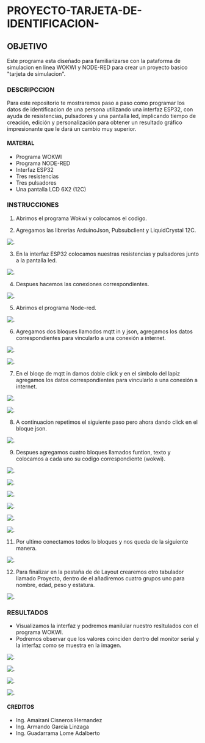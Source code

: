 # PROYECTO-TARJETA-DE-IDENTIFICACION-
## OBJETIVO
Este programa esta diseñado para familiarizarse con la pataforma de simulacion en linea WOKWI y NODE-RED para crear un proyecto basico "tarjeta de simulacion".
### DESCRIPCCION 
Para este repositorio te mostraremos paso a paso como programar los datos de identificacion de una persona  utilizando una interfaz ESP32, con ayuda de resistencias, pulsadores y una pantalla led, implicando tiempo de creación, edición y personalización para obtener un resultado gráfico impresionante que le dará un cambio muy superior.
#### MATERIAL
* Programa WOKWI
* Programa NODE-RED
* Interfaz ESP32
* Tres resistencias
* Tres pulsadores
* Una pantalla LCD 6X2 (12C)
### INSTRUCCIONES 
1. Abrimos el programa Wokwi y colocamos el codigo.



2. Agregamos las librerias ArduinoJson, Pubsubclient y LiquidCrystal 12C.

![.](https://github.com/AdalGuadarrama/PROYECTO-TARJETA-DE-IDENTIFICACION-/blob/main/py9.jpg)

3. En la interfaz ESP32 colocamos nuestras resistencias y pulsadores junto a la pantalla led.

![.](https://github.com/AdalGuadarrama/PROYECTO-TARJETA-DE-IDENTIFICACION-/blob/main/py7.jpg)

4. Despues hacemos las conexiones correspondientes.

![.](https://github.com/AdalGuadarrama/PROYECTO-TARJETA-DE-IDENTIFICACION-/blob/main/py8.jpg)

5. Abrimos el programa Node-red.

![.](https://github.com/AdalGuadarrama/PROYECTO-TARJETA-DE-IDENTIFICACION-/blob/main/s0.0.png)

6. Agregamos dos bloques llamodos mqtt in y json, agregamos los datos correspondientes para vincularlo a una conexión a internet.

![.](https://github.com/AdalGuadarrama/PROYECTO-TARJETA-DE-IDENTIFICACION-/blob/main/s1.png)

![.](https://github.com/AdalGuadarrama/PROYECTO-TARJETA-DE-IDENTIFICACION-/blob/main/py10.png)

7. En el bloqe de mqtt in damos doble click y en el simbolo del lapiz agregamos los datos correspondientes para vincularlo a una conexión a internet.

![.](https://github.com/AdalGuadarrama/PROYECTO-TARJETA-DE-IDENTIFICACION-/blob/main/py20.jpg)

![.](https://github.com/AdalGuadarrama/PROYECTO-TARJETA-DE-IDENTIFICACION-/blob/main/py21.jpg)

8. A continuacion repetimos el siguiente paso pero ahora dando click en el bloque json.

![.](https://github.com/AdalGuadarrama/PROYECTO-TARJETA-DE-IDENTIFICACION-/blob/main/py22.jpg)

9. Despues agregamos cuatro bloques llamados funtion, texto y colocamos a cada uno su codigo correspondiente (wokwi).

![.](https://github.com/AdalGuadarrama/PROYECTO-TARJETA-DE-IDENTIFICACION-/blob/main/s5..png)

![.](https://github.com/AdalGuadarrama/PROYECTO-TARJETA-DE-IDENTIFICACION-/blob/main/py17.1.jpg)

![.](https://github.com/AdalGuadarrama/PROYECTO-TARJETA-DE-IDENTIFICACION-/blob/main/py12.jpg)

![.](https://github.com/AdalGuadarrama/PROYECTO-TARJETA-DE-IDENTIFICACION-/blob/main/py13.jpg)

![.](https://github.com/AdalGuadarrama/PROYECTO-TARJETA-DE-IDENTIFICACION-/blob/main/py14.jpg)

![.](https://github.com/AdalGuadarrama/PROYECTO-TARJETA-DE-IDENTIFICACION-/blob/main/py15.jpg)

11. Por ultimo conectamos todos lo bloques y nos queda de la siguiente manera.

![.](https://github.com/AdalGuadarrama/PROYECTO-TARJETA-DE-IDENTIFICACION-/blob/main/py17.jpg)    

12. Para finalizar en  la pestaña de de Layout crearemos otro tabulador llamado Proyecto, dentro de el añadiremos cuatro grupos uno para nombre, edad, peso y estatura.

![.](https://github.com/AdalGuadarrama/PROYECTO-TARJETA-DE-IDENTIFICACION-/blob/main/py11.jpg)

### RESULTADOS 
* Visualizamos la interfaz y podremos manilular nuestro resltulados con el programa WOKWI.
* Podremos observar que los valores coinciden dentro del monitor serial y la interfaz como se muestra en la imagen.

![.](https://github.com/AdalGuadarrama/PROYECTO-TARJETA-DE-IDENTIFICACION-/blob/main/py23.png)

![.](https://github.com/AdalGuadarrama/PROYECTO-TARJETA-DE-IDENTIFICACION-/blob/main/py19.jpg)

![.](https://github.com/AdalGuadarrama/PROYECTO-TARJETA-DE-IDENTIFICACION-/blob/main/py24.jpg)

![.](https://github.com/AdalGuadarrama/PROYECTO-TARJETA-DE-IDENTIFICACION-/blob/main/py18.jpg)

#### CREDITOS
* Ing. Amairani Cisneros Hernandez
* Ing. Armando Garcia Linzaga
* Ing. Guadarrama Lome Adalberto

